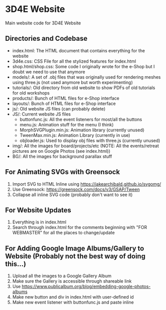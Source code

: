 # 3D4E Website
Main website code for 3D4E Website

## Directories and Codebase
* index.html: The HTML document that contains everything for the website
* 3d4e.css: CSS File for all the stylized features for index.html
* shop.html/shop.css: Some code I originally wrote for the e-Shop but I doubt we need to use that anymore
* models/: A set of .obj files that was originally used for rendering meshes using three.js (not used anymore but worth experimenting)
* tutorials/: Old directory from old website to show PDFs of old tutorials for old workshops
* products/: Bunch of HTML files for e-Shop interface
* layouts/: Bunch of HTML files for e-Shop interface
* js/: Old website JS files (can probably delete)
* JS/: Current website JS files
    * buttonfunc.js: All the event listeners for most/all the buttons
    * menu.js: Animation stuff for the menu (I think)
    * MorphSVGPlugin.min.js: Animation library (currently unused)
    * TweenMax.min.js: Animation Library (currently in use)
    * objloader.js: Used to display obj files with three.js (currently unused)
* img/: All the images for board/projects/etc (NOTE: All the events/retreat pictures are on Google Photos (see index.html))
* BG/: All the images for background parallax stuff

## For Animating SVGs with Greensock
1. Import SVG to HTML Inline using https://jakearchibald.github.io/svgomg/
2. Use Greensock: https://greensock.com/docs/v3/GSAP/Tween
3. Collapse all inline SVG code (probably don't want to see it)

## For Website Updates
1. Everything is in index.html
2. Search through index.html for the comments beginning with "FOR WEBMASTER" for all the places to change/update

## For Adding Google Image Albums/Gallery to Website (Probably not the best way of doing this...)
1. Upload all the images to a Google Gallery Album
2. Make sure the Gallery is accessible through shareable link
3. Use https://www.publicalbum.org/blog/embedding-google-photos-albums
4. Make new button and div in index.html with user-defined id
5. Make new event listener with buttonfunc.js and paste inline